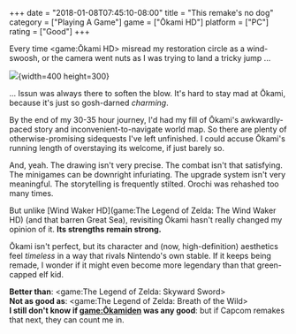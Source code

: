 +++
date = "2018-01-08T07:45:10-08:00"
title = "This remake's no dog"
category = ["Playing A Game"]
game = ["Ōkami HD"]
platform = ["PC"]
rating = ["Good"]
+++

Every time <game:Ōkami HD> misread my restoration circle as a wind-swoosh, or the camera went nuts as I was trying to land a tricky jump ...

![](%site.BaseURL%okami_hd_relax.jpg){width=400 height=300}

... Issun was always there to soften the blow.  It's hard to stay mad at Ōkami, because it's just so gosh-darned <i>charming</i>.

By the end of my 30-35 hour journey, I'd had my fill of Ōkami's awkwardly-paced story and inconvenient-to-navigate world map.  So there are plenty of otherwise-promising sidequests I've left unfinished.  I could accuse Ōkami's running length of overstaying its welcome, if just barely so.

And, yeah.  The drawing isn't very precise.  The combat isn't that satisfying.  The minigames can be downright infuriating.  The upgrade system isn't very meaningful.  The storytelling is frequently stilted.  Orochi was rehashed too many times.

But unlike [Wind Waker HD](game:The Legend of Zelda: The Wind Waker HD) (and that barren Great Sea), revisiting Ōkami hasn't really changed my opinion of it.  <b>Its strengths remain strong.</b>

Ōkami isn't perfect, but its character and (now, high-definition) aesthetics feel <i>timeless</i> in a way that rivals Nintendo's own stable.  If it keeps being remade, I wonder if it might even become more legendary than that green-capped elf kid.

<b>Better than</b>: <game:The Legend of Zelda: Skyward Sword>  
<b>Not as good as</b>: <game:The Legend of Zelda: Breath of the Wild>  
<b>I still don't know if <game:Ōkamiden> was any good</b>: but if Capcom remakes that next, they can count me in.
